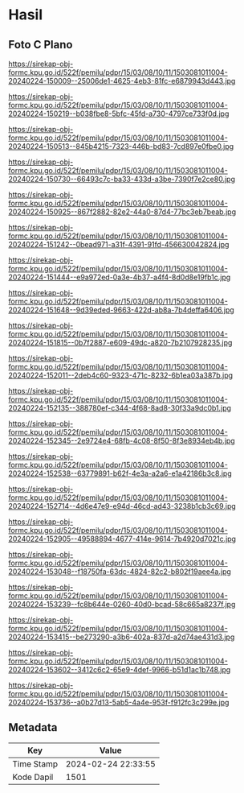 # Hasil

## Foto C Plano

https://sirekap-obj-formc.kpu.go.id/522f/pemilu/pdpr/15/03/08/10/11/1503081011004-20240224-150009--25006de1-4625-4eb3-81fc-e6879943d443.jpg

https://sirekap-obj-formc.kpu.go.id/522f/pemilu/pdpr/15/03/08/10/11/1503081011004-20240224-150219--b038fbe8-5bfc-45fd-a730-4797ce733f0d.jpg

https://sirekap-obj-formc.kpu.go.id/522f/pemilu/pdpr/15/03/08/10/11/1503081011004-20240224-150513--845b4215-7323-446b-bd83-7cd897e0fbe0.jpg

https://sirekap-obj-formc.kpu.go.id/522f/pemilu/pdpr/15/03/08/10/11/1503081011004-20240224-150730--66493c7c-ba33-433d-a3be-7390f7e2ce80.jpg

https://sirekap-obj-formc.kpu.go.id/522f/pemilu/pdpr/15/03/08/10/11/1503081011004-20240224-150925--867f2882-82e2-44a0-87d4-77bc3eb7beab.jpg

https://sirekap-obj-formc.kpu.go.id/522f/pemilu/pdpr/15/03/08/10/11/1503081011004-20240224-151242--0bead971-a31f-4391-91fd-456630042824.jpg

https://sirekap-obj-formc.kpu.go.id/522f/pemilu/pdpr/15/03/08/10/11/1503081011004-20240224-151444--e9a972ed-0a3e-4b37-a4f4-8d0d8e19fb1c.jpg

https://sirekap-obj-formc.kpu.go.id/522f/pemilu/pdpr/15/03/08/10/11/1503081011004-20240224-151648--9d39eded-9663-422d-ab8a-7b4deffa6406.jpg

https://sirekap-obj-formc.kpu.go.id/522f/pemilu/pdpr/15/03/08/10/11/1503081011004-20240224-151815--0b7f2887-e609-49dc-a820-7b2107928235.jpg

https://sirekap-obj-formc.kpu.go.id/522f/pemilu/pdpr/15/03/08/10/11/1503081011004-20240224-152011--2deb4c60-9323-471c-8232-6b1ea03a387b.jpg

https://sirekap-obj-formc.kpu.go.id/522f/pemilu/pdpr/15/03/08/10/11/1503081011004-20240224-152135--388780ef-c344-4f68-8ad8-30f33a9dc0b1.jpg

https://sirekap-obj-formc.kpu.go.id/522f/pemilu/pdpr/15/03/08/10/11/1503081011004-20240224-152345--2e9724e4-68fb-4c08-8f50-8f3e8934eb4b.jpg

https://sirekap-obj-formc.kpu.go.id/522f/pemilu/pdpr/15/03/08/10/11/1503081011004-20240224-152538--63779891-b62f-4e3a-a2a6-e1a42186b3c8.jpg

https://sirekap-obj-formc.kpu.go.id/522f/pemilu/pdpr/15/03/08/10/11/1503081011004-20240224-152714--4d6e47e9-e94d-46cd-ad43-3238b1cb3c69.jpg

https://sirekap-obj-formc.kpu.go.id/522f/pemilu/pdpr/15/03/08/10/11/1503081011004-20240224-152905--49588894-4677-414e-9614-7b4920d7021c.jpg

https://sirekap-obj-formc.kpu.go.id/522f/pemilu/pdpr/15/03/08/10/11/1503081011004-20240224-153048--f18750fa-63dc-4824-82c2-b802f19aee4a.jpg

https://sirekap-obj-formc.kpu.go.id/522f/pemilu/pdpr/15/03/08/10/11/1503081011004-20240224-153239--fc8b644e-0260-40d0-bcad-58c665a8237f.jpg

https://sirekap-obj-formc.kpu.go.id/522f/pemilu/pdpr/15/03/08/10/11/1503081011004-20240224-153415--be273290-a3b6-402a-837d-a2d74ae431d3.jpg

https://sirekap-obj-formc.kpu.go.id/522f/pemilu/pdpr/15/03/08/10/11/1503081011004-20240224-153602--3412c6c2-65e9-4def-9966-b51d1ac1b748.jpg

https://sirekap-obj-formc.kpu.go.id/522f/pemilu/pdpr/15/03/08/10/11/1503081011004-20240224-153736--a0b27d13-5ab5-4a4e-953f-f912fc3c299e.jpg


## Metadata

| Key        | Value               |
| ---------- | ------------------- |
| Time Stamp | 2024-02-24 22:33:55 |
| Kode Dapil | 1501                |



